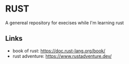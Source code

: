 # RUST
A genereal repository for execises while I'm learning rust

## Links
* book of rust: https://doc.rust-lang.org/book/
* rust adventure: https://www.rustadventure.dev/
